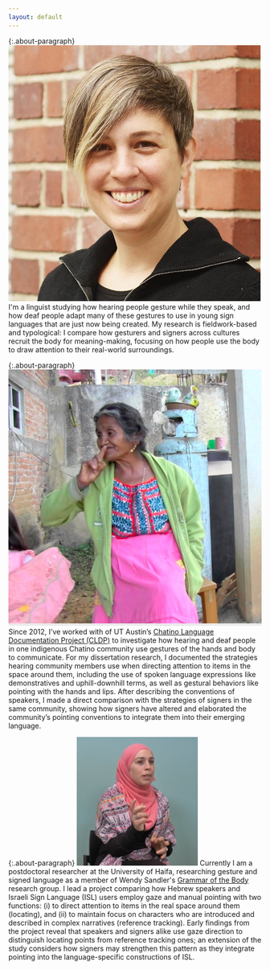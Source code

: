 ```yaml
---
layout: default
---
```


{:.about-paragraph}
<img class="side-picture" src="Kate_for_web_square.jpg">
I'm a linguist studying how hearing people gesture while they speak, and how deaf people 
adapt many of these gestures to use in young sign languages that are just now being created. 
My research is fieldwork-based and typological: I compare how gesturers and signers across cultures recruit 
the body for meaning-making, focusing on how people use the body to draw attention to their 
real-world surroundings. 


{:.about-paragraph}
<img class="side-picture" src="CHAT_NEG1.jpg">
Since 2012, I’ve worked with of UT Austin’s [Chatino Language Documentation Project (CLDP)](https://sites.google.com/site/lenguachatino/)
 to investigate how hearing and deaf people in one indigenous Chatino community use gestures of the hands and body to
 communicate. For my dissertation research, I documented the strategies hearing community members use when directing
  attention to items in the space around them, including the use of spoken language expressions like demonstratives and 
  uphill-downhill terms, as well as gestural behaviors like pointing with the hands and lips.  After describing 
  the conventions of speakers, I made a direct comparison with the strategies of signers in the same community, showing how
   signers have altered and elaborated the community’s pointing conventions to integrate them into their emerging language. 
 
 
{:.about-paragraph}
<img class="side-picture" src="HE_pointing.jpg">
Currently I am a postdoctoral researcher at the University of Haifa, researching gesture 
 and signed language as a member of Wendy Sandler's [Grammar of the Body](http://gramby.haifa.ac.il)
research group. I lead a project comparing how Hebrew speakers and Israeli Sign Language (ISL) users employ gaze and manual pointing 
 with two functions: (i) to direct attention to items in the real space around them (locating), and (ii) to 
 maintain focus on characters who are introduced and described in complex narratives (reference tracking). 
  Early findings from the project reveal that speakers and signers alike use gaze direction to distinguish
   locating points from reference tracking ones; an extension of the study considers how signers may
 strengthen this pattern as they integrate pointing into the language-specific constructions of ISL.